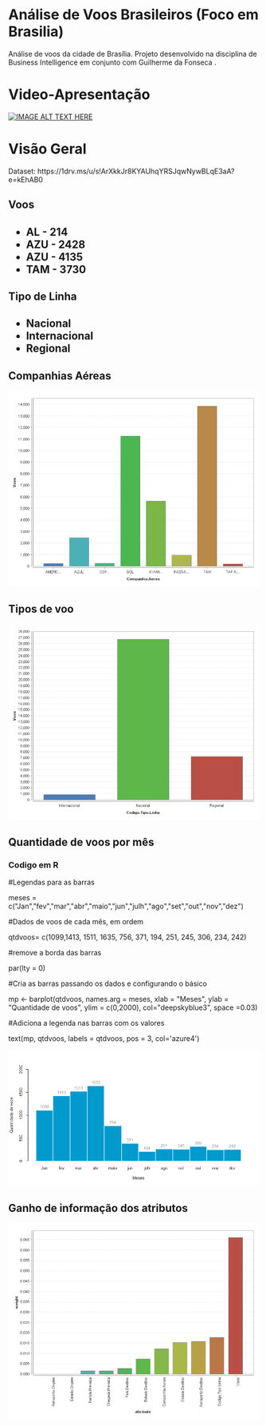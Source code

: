 # Análise de Voos Brasileiros (Foco em Brasilia)
Análise de voos da cidade de Brasília. Projeto desenvolvido na disciplina de Business Intelligence em conjunto com Guilherme da Fonseca .

# Video-Apresentação

[![IMAGE ALT TEXT HERE](https://img.youtube.com/vi/ukBuvgO5pXk/0.jpg)](https://www.youtube.com/watch?v=ukBuvgO5pXk)

<h1>Visão Geral</h1>
Dataset: https://1drv.ms/u/s!ArXkkJr8KYAUhqYRSJqwNywBLqE3aA?e=kEhAB0
<h2>Voos<h2>
<ul>
    <li>AL - 214</li>
    <li>AZU - 2428</li>
    <li>AZU - 4135</li>
    <li>TAM - 3730</li>
</ul>

<h2>Tipo de Linha<h2>
<ul>
    <li>Nacional</li>
    <li>Internacional</li>
    <li>Regional</li>
</ul>

<h2>Companhias Aéreas</h2>
<img src='companhias.png'/>

<h2>Tipos de voo</h2>
<img src='tiposdevoo.png'/>


<h2>Quantidade de voos por mês</h2>
<h3>Codigo em R</h3>
#Legendas para as barras

meses = c("Jan","fev","mar","abr","maio","jun","julh","ago","set","out","nov","dez")

#Dados de voos de cada mês, em ordem

qtdvoos= c(1099,1413, 1511, 1635, 756, 371, 194, 251, 245, 306, 234, 242)

#remove a borda das barras

par(lty = 0)

#Cria as barras passando os dados e configurando o básico

 mp <- barplot(qtdvoos, names.arg = meses, xlab = "Meses", 
    ylab = "Quantidade de voos", ylim = c(0,2000), col="deepskyblue3", space =0.03)
    
#Adiciona a legenda nas barras com os valores

text(mp, qtdvoos, labels = qtdvoos, pos = 3, col='azure4')

<img src='voosxmeses.png'/>


<h2>Ganho de informação dos atributos</h2>
<img src='graph-pesos.png'/>






